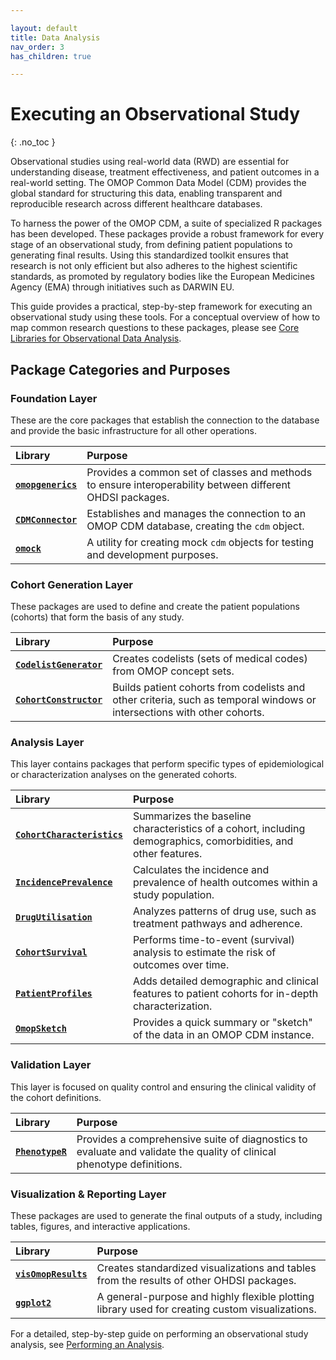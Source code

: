 ```yaml
---

layout: default
title: Data Analysis
nav_order: 3
has_children: true

---
```


# Executing an Observational Study
{: .no_toc }

Observational studies using real-world data (RWD) are essential for
understanding disease, treatment effectiveness, and patient outcomes in a
real-world setting. The OMOP Common Data Model (CDM) provides the global
standard for structuring this data, enabling transparent and reproducible
research across different healthcare databases.

To harness the power of the OMOP CDM, a suite of specialized R packages has
been developed. These packages provide a robust framework for every stage of an
observational study, from defining patient populations to generating final
results. Using this standardized toolkit ensures that research is not only
efficient but also adheres to the highest scientific standards, as promoted by
regulatory bodies like the European Medicines Agency (EMA) through initiatives
such as DARWIN EU.

This guide provides a practical, step-by-step framework for executing an
observational study using these tools. For a conceptual overview of how to map
common research questions to these packages, please see [Core Libraries for Observational Data Analysis](./core_libraries.md).


## Package Categories and Purposes

### Foundation Layer
These are the core packages that establish the connection to the database and
provide the basic infrastructure for all other operations.

| Library | Purpose |
| :--- | :--- |
| [**`omopgenerics`**](https://darwin-eu.github.io/omopgenerics/) | Provides a common set of classes and methods to ensure interoperability between different OHDSI packages. |
| [**`CDMConnector`**](https://darwin-eu.github.io/CDMConnector/) | Establishes and manages the connection to an OMOP CDM database, creating the `cdm` object. |
| [**`omock`**](https://ohdsi.github.io/omock/) | A utility for creating mock `cdm` objects for testing and development purposes. |

### Cohort Generation Layer
These packages are used to define and create the patient populations (cohorts)
that form the basis of any study.

| Library | Purpose |
| :--- | :--- |
| [**`CodelistGenerator`**](https://darwin-eu.github.io/CodelistGenerator/) | Creates codelists (sets of medical codes) from OMOP concept sets. |
| [**`CohortConstructor`**](https://ohdsi.github.io/CohortConstructor/) | Builds patient cohorts from codelists and other criteria, such as temporal windows or intersections with other cohorts. |

### Analysis Layer
This layer contains packages that perform specific types of epidemiological or
characterization analyses on the generated cohorts.

| Library | Purpose |
| :--- | :--- |
| [**`CohortCharacteristics`**](https://darwin-eu.github.io/CohortCharacteristics/) | Summarizes the baseline characteristics of a cohort, including demographics, comorbidities, and other features. |
| [**`IncidencePrevalence`**](https://darwin-eu.github.io/IncidencePrevalence/) | Calculates the incidence and prevalence of health outcomes within a study population. |
| [**`DrugUtilisation`**](https://darwin-eu.github.io/DrugUtilisation/) | Analyzes patterns of drug use, such as treatment pathways and adherence. |
| [**`CohortSurvival`**](https://darwin-eu-dev.github.io/CohortSurvival/) | Performs time-to-event (survival) analysis to estimate the risk of outcomes over time. |
| [**`PatientProfiles`**](https://darwin-eu.github.io/PatientProfiles/) | Adds detailed demographic and clinical features to patient cohorts for in-depth characterization. |
| [**`OmopSketch`**](https://ohdsi.github.io/OmopSketch/) | Provides a quick summary or "sketch" of the data in an OMOP CDM instance. |

### Validation Layer
This layer is focused on quality control and ensuring the clinical validity of
the cohort definitions.

| Library | Purpose |
| :--- | :--- |
| [**`PhenotypeR`**](https://ohdsi.github.io/PhenotypeR/) | Provides a comprehensive suite of diagnostics to evaluate and validate the quality of clinical phenotype definitions. |

### Visualization & Reporting Layer
These packages are used to generate the final outputs of a study, including
tables, figures, and interactive applications.

| Library | Purpose |
| :--- | :--- |
| [**`visOmopResults`**](https://darwin-eu.github.io/visOmopResults/) | Creates standardized visualizations and tables from the results of other OHDSI packages. |
| [**`ggplot2`**](https://ggplot2.tidyverse.org/) | A general-purpose and highly flexible plotting library used for creating custom visualizations. |

For a detailed, step-by-step guide on performing an observational study analysis, see [Performing an Analysis](./performing_analysis.md).
